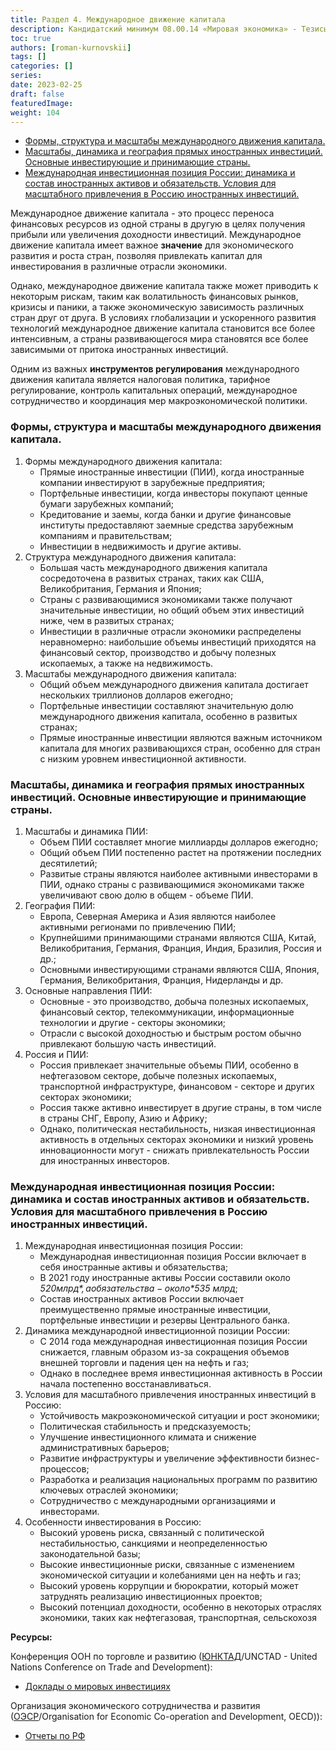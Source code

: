 ```yaml
---
title: Раздел 4. Международное движение капитала
description: Кандидатский минимум 08.00.14 «Мировая экономика» - Тезисы ответов
toc: true
authors: [roman-kurnovskii]
tags: []
categories: []
series:
date: 2023-02-25
draft: false
featuredImage:
weight: 104
---
```



- [Формы, структура и масштабы международного движения капитала.](#формы-структура-и-масштабы-международного-движения-капитала)
- [Масштабы, динамика и география прямых иностранных инвестиций. Основные инвестирующие и принимающие страны.](#масштабы-динамика-и-география-прямых-иностранных-инвестиций-основные-инвестирующие-и-принимающие-страны)
- [Международная инвестиционная позиция России: динамика и состав иностранных активов и обязательств. Условия для масштабного привлечения в Россию иностранных инвестиций.](#международная-инвестиционная-позиция-россии-динамика-и-состав-иностранных-активов-и-обязательств-условия-для-масштабного-привлечения-в-россию-иностранных-инвестиций)

Международное движение капитала - это процесс переноса финансовых ресурсов из одной страны в другую в целях получения прибыли или увеличения доходности инвестиций. Международное движение капитала имеет важное **значение** для экономического развития и роста стран, позволяя привлекать капитал для инвестирования в различные отрасли экономики. 

Однако, международное движение капитала также может приводить к некоторым рискам, таким как волатильность финансовых рынков, кризисы и паники, а также экономическую зависимость различных стран друг от друга. В условиях глобализации и ускоренного развития технологий международное движение капитала становится все более интенсивным, а страны развивающегося мира становятся все более зависимыми от притока иностранных инвестиций. 

Одним из важных **инструментов регулирования** международного движения капитала является налоговая политика, тарифное регулирование, контроль капитальных операций, международное сотрудничество и координация мер макроэкономической политики.

### Формы, структура и масштабы международного движения капитала.

1. Формы международного движения капитала:
   - Прямые иностранные инвестиции (ПИИ), когда иностранные компании инвестируют в зарубежные предприятия;
   - Портфельные инвестиции, когда инвесторы покупают ценные бумаги зарубежных компаний;
   - Кредитование и заемы, когда банки и другие финансовые институты предоставляют заемные средства зарубежным компаниям и правительствам;
   - Инвестиции в недвижимость и другие активы.
2. Структура международного движения капитала:
   - Большая часть международного движения капитала сосредоточена в развитых странах, таких как США, Великобритания, Германия и Япония;
   - Страны с развивающимися экономиками также получают значительные инвестиции, но общий объем этих инвестиций ниже, чем в развитых странах;
   - Инвестиции в различные отрасли экономики распределены неравномерно: наибольшие объемы инвестиций приходятся на финансовый сектор, производство и добычу полезных ископаемых, а также на недвижимость.
3. Масштабы международного движения капитала:
   - Общий объем международного движения капитала достигает нескольких триллионов долларов ежегодно;
   - Портфельные инвестиции составляют значительную долю международного движения капитала, особенно в развитых странах;
   - Прямые иностранные инвестиции являются важным источником капитала для многих развивающихся стран, особенно для стран с низким уровнем инвестиционной активности.


### Масштабы, динамика и география прямых иностранных инвестиций. Основные инвестирующие и принимающие страны.

1. Масштабы и динамика ПИИ:
   - Объем ПИИ составляет многие миллиарды долларов ежегодно;
   - Общий объем ПИИ постепенно растет на протяжении последних десятилетий;
   - Развитые страны являются наиболее активными инвесторами в ПИИ, однако страны с развивающимися экономиками также увеличивают свою долю в общем - объеме ПИИ.
2. География ПИИ:
   - Европа, Северная Америка и Азия являются наиболее активными регионами по привлечению ПИИ;
   - Крупнейшими принимающими странами являются США, Китай, Великобритания, Германия, Франция, Индия, Бразилия, Россия и др.;
   - Основными инвестирующими странами являются США, Япония, Германия, Великобритания, Франция, Нидерланды и др.
3. Основные направления ПИИ:
   - Основные - это производство, добыча полезных ископаемых, финансовый сектор, телекоммуникации, информационные технологии и другие - секторы экономики;
   - Отрасли с высокой доходностью и быстрым ростом обычно привлекают большую часть инвестиций.
4. Россия и ПИИ:
   - Россия привлекает значительные объемы ПИИ, особенно в нефтегазовом секторе, добыче полезных ископаемых, транспортной инфраструктуре, финансовом - секторе и других секторах экономики;
   - Россия также активно инвестирует в другие страны, в том числе в страны СНГ, Европу, Азию и Африку;
   - Однако, политическая нестабильность, низкая инвестиционная активность в отдельных секторах экономики и низкий уровень инновационности могут - снижать привлекательность России для иностранных инвесторов.


### Международная инвестиционная позиция России: динамика и состав иностранных активов и обязательств. Условия для масштабного привлечения в Россию иностранных инвестиций.

1. Международная инвестиционная позиция России:
   - Международная инвестиционная позиция России включает в себя иностранные активы и обязательства;
   - В 2021 году иностранные активы России составили около *$520 млрд*, а обязательства - около *$535 млрд*;
   - Состав иностранных активов России включает преимущественно прямые иностранные инвестиции, портфельные инвестиции и резервы Центрального банка.
2. Динамика международной инвестиционной позиции России:
   - С 2014 года международная инвестиционная позиция России снижается, главным образом из-за сокращения объемов внешней торговли и падения цен на нефть и газ;
   - Однако в последнее время инвестиционная активность в России начала постепенно восстанавливаться.
3. Условия для масштабного привлечения иностранных инвестиций в Россию:
   - Устойчивость макроэкономической ситуации и рост экономики;
   - Политическая стабильность и предсказуемость;
   - Улучшение инвестиционного климата и снижение административных барьеров;
   - Развитие инфраструктуры и увеличение эффективности бизнес-процессов;
   - Разработка и реализация национальных программ по развитию ключевых отраслей экономики;
   - Сотрудничество с международными организациями и инвесторами.
4. Особенности инвестирования в Россию:
   - Высокий уровень риска, связанный с политической нестабильностью, санкциями и неопределенностью законодательной базы;
   - Высокие инвестиционные риски, связанные с изменением экономической ситуации и колебаниями цен на нефть и газ;
   - Высокий уровень коррупции и бюрократии, который может затруднять реализацию инвестиционных проектов;
   - Высокий потенциал доходности, особенно в некоторых отраслях экономики, таких как нефтегазовая, транспортная, сельскохозя

**Ресурсы:**

Конференция ООН по торговле и развитию ([ЮНКТАД](https://ru.wikipedia.org/wiki/%D0%AE%D0%9D%D0%9A%D0%A2%D0%90%D0%94)/UNCTAD - United Nations Conference on Trade and Development):
- [Доклады о мировых инвестициях](https://unctad.org/publication/world-investment-report-2022)

Организация экономического сотрудничества и развития ([ОЭСР](https://ru.wikipedia.org/wiki/%D0%9E%D1%80%D0%B3%D0%B0%D0%BD%D0%B8%D0%B7%D0%B0%D1%86%D0%B8%D1%8F_%D1%8D%D0%BA%D0%BE%D0%BD%D0%BE%D0%BC%D0%B8%D1%87%D0%B5%D1%81%D0%BA%D0%BE%D0%B3%D0%BE_%D1%81%D0%BE%D1%82%D1%80%D1%83%D0%B4%D0%BD%D0%B8%D1%87%D0%B5%D1%81%D1%82%D0%B2%D0%B0_%D0%B8_%D1%80%D0%B0%D0%B7%D0%B2%D0%B8%D1%82%D0%B8%D1%8F)/Organisation for Economic Co-operation and Development, OECD)):

- [Отчеты по РФ](https://www.oecd-ilibrary.org/russianfederation)
